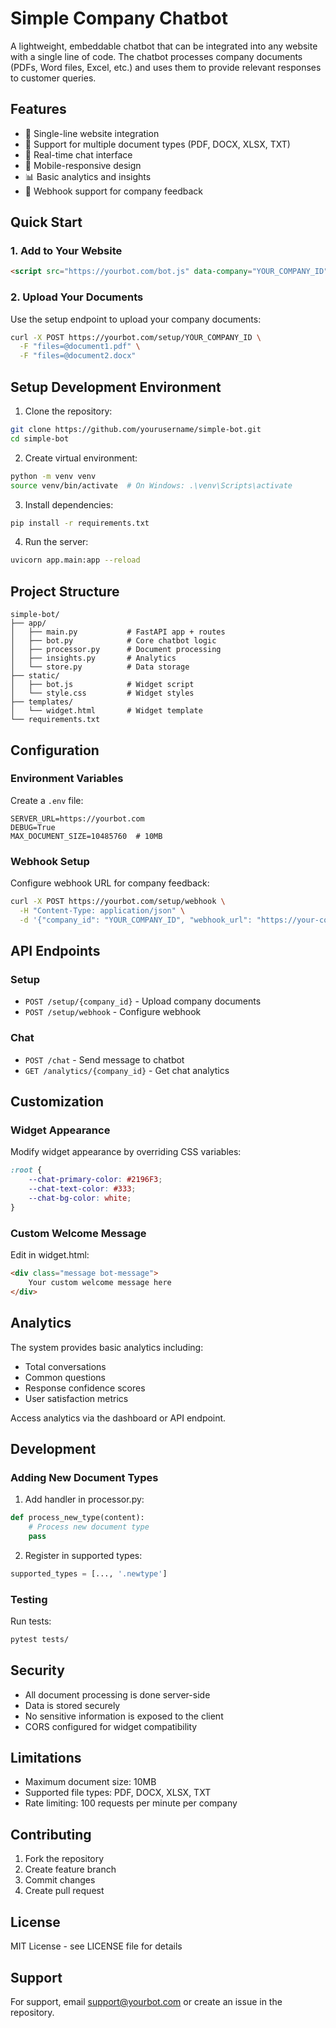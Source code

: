 # Simple Company Chatbot

A lightweight, embeddable chatbot that can be integrated into any website with a single line of code. The chatbot processes company documents (PDFs, Word files, Excel, etc.) and uses them to provide relevant responses to customer queries.

## Features

- 🚀 Single-line website integration
- 📄 Support for multiple document types (PDF, DOCX, XLSX, TXT)
- 💬 Real-time chat interface
- 📱 Mobile-responsive design
- 📊 Basic analytics and insights
- 🔄 Webhook support for company feedback

## Quick Start

### 1. Add to Your Website

```html
<script src="https://yourbot.com/bot.js" data-company="YOUR_COMPANY_ID"></script>
```

### 2. Upload Your Documents

Use the setup endpoint to upload your company documents:

```bash
curl -X POST https://yourbot.com/setup/YOUR_COMPANY_ID \
  -F "files=@document1.pdf" \
  -F "files=@document2.docx"
```

## Setup Development Environment

1. Clone the repository:
```bash
git clone https://github.com/yourusername/simple-bot.git
cd simple-bot
```

2. Create virtual environment:
```bash
python -m venv venv
source venv/bin/activate  # On Windows: .\venv\Scripts\activate
```

3. Install dependencies:
```bash
pip install -r requirements.txt
```

4. Run the server:
```bash
uvicorn app.main:app --reload
```

## Project Structure

```
simple-bot/
├── app/
│   ├── main.py           # FastAPI app + routes
│   ├── bot.py            # Core chatbot logic
│   ├── processor.py      # Document processing
│   ├── insights.py       # Analytics
│   └── store.py          # Data storage
├── static/
│   ├── bot.js            # Widget script
│   └── style.css         # Widget styles
├── templates/
│   └── widget.html       # Widget template
└── requirements.txt
```

## Configuration

### Environment Variables

Create a `.env` file:

```env
SERVER_URL=https://yourbot.com
DEBUG=True
MAX_DOCUMENT_SIZE=10485760  # 10MB
```

### Webhook Setup

Configure webhook URL for company feedback:

```bash
curl -X POST https://yourbot.com/setup/webhook \
  -H "Content-Type: application/json" \
  -d '{"company_id": "YOUR_COMPANY_ID", "webhook_url": "https://your-company.com/webhook"}'
```

## API Endpoints

### Setup
- `POST /setup/{company_id}` - Upload company documents
- `POST /setup/webhook` - Configure webhook

### Chat
- `POST /chat` - Send message to chatbot
- `GET /analytics/{company_id}` - Get chat analytics

## Customization

### Widget Appearance

Modify widget appearance by overriding CSS variables:

```css
:root {
    --chat-primary-color: #2196F3;
    --chat-text-color: #333;
    --chat-bg-color: white;
}
```

### Custom Welcome Message

Edit in widget.html:

```html
<div class="message bot-message">
    Your custom welcome message here
</div>
```

## Analytics

The system provides basic analytics including:
- Total conversations
- Common questions
- Response confidence scores
- User satisfaction metrics

Access analytics via the dashboard or API endpoint.

## Development

### Adding New Document Types

1. Add handler in processor.py:
```python
def process_new_type(content):
    # Process new document type
    pass
```

2. Register in supported types:
```python
supported_types = [..., '.newtype']
```

### Testing

Run tests:
```bash
pytest tests/
```

## Security

- All document processing is done server-side
- Data is stored securely
- No sensitive information is exposed to the client
- CORS configured for widget compatibility

## Limitations

- Maximum document size: 10MB
- Supported file types: PDF, DOCX, XLSX, TXT
- Rate limiting: 100 requests per minute per company

## Contributing

1. Fork the repository
2. Create feature branch
3. Commit changes
4. Create pull request

## License

MIT License - see LICENSE file for details

## Support

For support, email support@yourbot.com or create an issue in the repository.